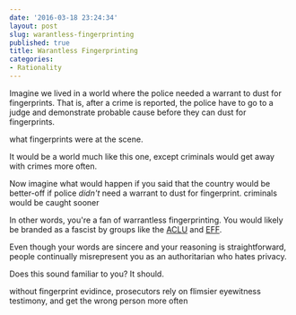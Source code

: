 ```yaml
---
date: '2016-03-18 23:24:34'
layout: post
slug: warantless-fingerprinting
published: true
title: Warantless Fingerprinting
categories:
- Rationality
---
```


Imagine we lived in a world where the police needed a warrant to dust for fingerprints. That is, after a crime is reported, the police have to go to a judge and demonstrate probable cause before they can dust for fingerprints.

 what fingerprints were at the scene. 

It would be a world much like this one, except criminals would get away with crimes more often. 

Now imagine what would happen if you said that the country would be better-off if police *didn't* need a warrant to dust for fingerprint. criminals would be caught sooner

In other words, you're a fan of warrantless fingerprinting. You would likely be branded as a fascist by groups like the [ACLU](https://en.wikipedia.org/wiki/American_Civil_Liberties_Union) and [EFF](https://en.wikipedia.org/wiki/Electronic_Frontier_Foundation). 

Even though your words are sincere and your reasoning is straightforward, people continually misrepresent you as an authoritarian who hates privacy.

Does this sound familiar to you? It should.


without fingerprint evidince, prosecutors rely on flimsier eyewitness testimony, and get the wrong person more often
